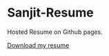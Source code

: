 # Sanjit-Resume

Hosted Resume on Github pages.

[Download my resume](https://sanjit-m.github.io/Sanjit-Resume/resume.pdf)
